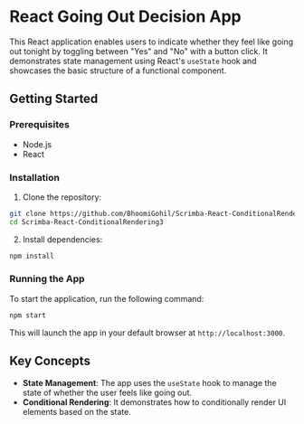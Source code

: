 # React Going Out Decision App

This React application enables users to indicate whether they feel like going out tonight by toggling between "Yes" and "No" with a button click. It demonstrates state management using React's `useState` hook and showcases the basic structure of a functional component.

## Getting Started

### Prerequisites

- Node.js
- React

### Installation

1. Clone the repository:

```bash
git clone https://github.com/BhoomiGohil/Scrimba-React-ConditionalRendering3.git
cd Scrimba-React-ConditionalRendering3
```

2. Install dependencies:

```bash
npm install
```

### Running the App

To start the application, run the following command:

```bash
npm start
```

This will launch the app in your default browser at `http://localhost:3000`.

## Key Concepts

- **State Management**: The app uses the `useState` hook to manage the state of whether the user feels like going out.
- **Conditional Rendering**: It demonstrates how to conditionally render UI elements based on the state.
